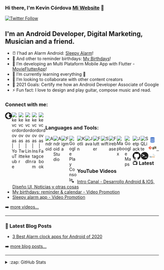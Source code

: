### Hi there, I'm Kevin Córdova [Mi Website][website] 👋

<!-- [![Website](https://img.shields.io/website?label=codeSTACKr.com&style=for-the-badge&url=https%3A%2F%2Fcodestackr.com)](https://codestackr.com) -->
[![Twitter Follow](https://img.shields.io/twitter/follow/kevcordovas?color=1DA1F2&logo=twitter&style=for-the-badge)](https://twitter.com/intent/follow?screen_name=kevcordovas)

## I'm an Android Developer, Digital Marketing, Musician and a friend.

- ⏰ I'had an Alarm Android: [Sleepy Alarm][appone]!
- 🎂 And other to reminder birthdays: [My Birthdays][apptwo]!
- 📱 I’m developing an Multi Plataform Mobile App with Flutter - [MovieFlutterApp][movieapp]!
- 🌱 I’m currently learning everything 🤣
- 👯 I’m looking to collaborate with other content creators
- 🥅 2021 Goals: Certify me how an Android Developer Associate of Google
- ⚡ Fun fact: I love to design and play guitar, compose music and read.

### Connect with me:

[<img align="left" alt="kevcordovas.com" width="22px" src="https://raw.githubusercontent.com/iconic/open-iconic/master/svg/globe.svg" />][website]
[<img align="left" alt="kevcordovas | YouTube" width="22px" src="https://cdn.jsdelivr.net/npm/simple-icons@v3/icons/youtube.svg" />][youtube]
[<img align="left" alt="kevcordovas | Twitter" width="22px" src="https://cdn.jsdelivr.net/npm/simple-icons@v3/icons/twitter.svg" />][twitter]
[<img align="left" alt="kevcordovas | LinkedIn" width="22px" src="https://cdn.jsdelivr.net/npm/simple-icons@v3/icons/linkedin.svg" />][linkedin]
[<img align="left" alt="kevcordovas | Instagram" width="22px" src="https://cdn.jsdelivr.net/npm/simple-icons@v3/icons/instagram.svg" />][instagram]
[<img align="left" alt="kevcordovas | Facebook" width="22px" src="https://cdn.jsdelivr.net/npm/simple-icons@v3/icons/facebook.svg" />][facebook]

<br />

### Languages and Tools:

[<img align="left" alt="Android" width="26px" src="https://avatars1.githubusercontent.com/u/32689599?s=200&v=4" />][webdevplaylist]
[<img align="left" alt="Android Studio" width="26px" src="https://upload.wikimedia.org/wikipedia/commons/thumb/3/34/Android_Studio_icon.svg/1024px-Android_Studio_icon.svg.png" />][webdevplaylist]
[<img align="left" alt="Figma" width="26px" src="https://cdn.worldvectorlogo.com/logos/figma-1.svg" />][webdevplaylist]
[<img align="left" alt="Google Play Console" width="26px" src="https://encrypted-tbn0.gstatic.com/images?q=tbn:ANd9GcQEST28NMKggqrSOB4_hWFtKNXagmiyAEtKIA&usqp=CAU" />][webdevplaylist]
[<img align="left" alt="Kotlin" width="26px" src="https://upload.wikimedia.org/wikipedia/commons/thumb/7/74/Kotlin-logo.svg/1200px-Kotlin-logo.svg.png" />][webdevplaylist]
[<img align="left" alt="Java" width="26px" src="https://seeklogo.com/images/J/java-logo-7F8B35BAB3-seeklogo.com.png" />][webdevplaylist]
[<img align="left" alt="Flutter" width="26px" src="https://flutter.website/wp-content/uploads/2020/09/Draw-SVG-and-Android-VectorDrawable-files-on-a-Flutter-Widget.webp" />][webdevplaylist]
[<img align="left" alt="Swift" width="26px" src="https://upload.wikimedia.org/wikipedia/commons/thumb/9/9d/Swift_logo.svg/1200px-Swift_logo.svg.png" />][webdevplaylist]
[<img align="left" alt="Firebase" width="26px" src="https://img.icons8.com/color/452/firebase.png" />][webdevplaylist]
[<img align="left" alt="Mapbox" width="26px" src="https://seeklogo.com/images/M/mapbox-logo-D6FDDD219C-seeklogo.com.png" />][webdevplaylist]
[<img align="left" alt="Google Maps" width="26px" src="https://w7.pngwing.com/pngs/1014/646/png-transparent-google-maps-api-google-maps-navigation-map-app-text-logo-sign.png" />][webdevplaylist]
[<img align="left" alt="Jetpack" width="26px" src="https://www.pinclipart.com/picdir/big/369-3693735_android-jetpack-logo-clipart.png" />][webdevplaylist]
[<img align="left" alt="SQLite" width="26px" src="https://upload.wikimedia.org/wikipedia/commons/thumb/3/38/SQLite370.svg/1280px-SQLite370.svg.png" />][webdevplaylist]
[<img align="left" alt="SQL" width="26px" src="https://raw.githubusercontent.com/github/explore/80688e429a7d4ef2fca1e82350fe8e3517d3494d/topics/sql/sql.png" />][webdevplaylist]
[<img align="left" alt="Git" width="26px" src="https://raw.githubusercontent.com/github/explore/80688e429a7d4ef2fca1e82350fe8e3517d3494d/topics/git/git.png" />][webdevplaylist]
[<img align="left" alt="GitHub" width="26px" src="https://raw.githubusercontent.com/github/explore/78df643247d429f6cc873026c0622819ad797942/topics/github/github.png" />][webdevplaylist]
[<img align="left" alt="Terminal" width="26px" src="https://raw.githubusercontent.com/github/explore/80688e429a7d4ef2fca1e82350fe8e3517d3494d/topics/terminal/terminal.png" />][webdevplaylist]
[<img align="left" alt="MySQL" width="26px" src="https://raw.githubusercontent.com/github/explore/80688e429a7d4ef2fca1e82350fe8e3517d3494d/topics/mysql/mysql.png" />][webdevplaylist]

<br />
<br />

---

### 📺 Latest YouTube Videos

<!-- YOUTUBE:START -->
- [Intro Canal - Desarrollo Android & IOS, Diseño UI, Noticias y otras cosas](https://www.youtube.com/watch?v=yNpZAM7jf64)
- [My birthdays: reminder & calendar - Video Promotion](https://www.youtube.com/watch?v=x_pOXKloRQ8)
- [Sleepy alarm app - Video Promotion](https://www.youtube.com/watch?v=ikELehA7fv4)
<!-- YOUTUBE:END -->

➡️ [more videos...](https://www.youtube.com/channel/UCSg3MFMmppBbMqlLyUy4CBg)

---

### 📕 Latest Blog Posts

<!-- BLOG-POST-LIST:START -->
- [3 Best Alarm clock apps for Android of 2020](https://medium.com/@kevcordovas/3-best-alarm-clock-apps-for-android-of-2020-bab902a49a99?source=rss-5faecc2e44cc------2)
<!-- BLOG-POST-LIST:END -->

➡️ [more blog posts...](https://medium.com/@kevcordovas)

---
<!--
<details>
  <summary>:zap: Recent GitHub Activity</summary> 
-->
  
<!--START_SECTION:activity-->
<!--
1. ❌ Closed PR [#14](https://github.com/kcordovas/kcordovas/pull/14) in [kcordovas/kcordovas](https://github.com/kcordovas/kcordovas)
2. 🗣 Commented on [#14](https://github.com/codeSTACKr/codeSTACKr/issues/14) in [codeSTACKr/codeSTACKr](https://github.com/codeSTACKr/codeSTACKr)
3. ❌ Closed PR [#7](https://github.com/codeSTACKr/codeSTACKr/pull/7) in [codeSTACKr/codeSTACKr](https://github.com/codeSTACKr/codeSTACKr)
4. 🎉 Merged PR [#6](https://github.com/codeSTACKr/codeSTACKr/pull/6) in [codeSTACKr/codeSTACKr](https://github.com/codeSTACKr/codeSTACKr)
5. 💪 Opened PR [#259](https://github.com/florinpop17/app-ideas/pull/259) in [florinpop17/app-ideas](https://github.com/florinpop17/app-ideas)-->
<!--END_SECTION:activity-->

<!-- </details>-->

<details>
  <summary>:zap: GitHub Stats</summary>

  <img align="left" alt="kcordovas's GitHub Stats" src="https://github-readme-stats.vercel.app/api?username=kcordovas&show_icons=true&hide_border=true&theme=blueberry" />

</details>

[website]: https://github.com/kcordovas
[appone]: https://play.google.com/store/apps/details?id=com.cordova.sleepyalarm
[apptwo]: https://play.google.com/store/apps/details?id=com.cordova.mybirthdays
[twitter]: https://twitter.com/kevcordovas
[facebook]: https://facebook.com/kevcordovas
[youtube]: https://www.youtube.com/channel/UCSg3MFMmppBbMqlLyUy4CBg?view_as=subscriber
[instagram]: https://instagram.com/kevcordovas
[linkedin]: https://linkedin.com/in/kevin-cordova
[movieapp]: https://github.com/kcordovas/MovieFlutterApp
[webdevplaylist]: https://www.youtube.com/playlist?list=PL0HHACZtnYzM8og2dmWppBEIaX8z7pJf3
